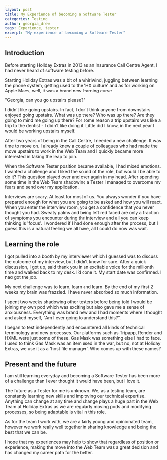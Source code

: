 ```yaml
---
layout: post
title: My Experience of becoming a Software Tester
categories: Testing
author: georgia_drew
tags: Experience, tester
excerpt: "My experience of becoming a Software Tester"
---
```




## Introduction

Before starting Holiday Extras in 2013 as an Insurance Call Centre Agent, I had never heard of software testing before.

Starting Holiday Extras was a bit of a whirlwind, juggling between learning the phone system, getting used to the 'HX culture' and as for working on Apple Macs, well, it was a brand new learning curve.

"Georgia, can you go upstairs please?"

I didn’t like going upstairs. In fact, I don’t think anyone from downstairs enjoyed going upstairs. What was up there? Who was up there? Are they going to mind me going up there? For some reason a trip upstairs was like a trip to the dentist - I didn’t like doing it. Little did I know, in the next year I would be working upstairs myself.

After two years of being in the Call Centre, I needed a new challenge. It was time to move on. I already knew a couple of colleagues who had made the move upstairs to work in the Web Team and I quickly became more interested in taking the leap to join.

When the Software Tester position became available, I had mixed emotions. I wanted a challenge and I liked the sound of the role, but would I be able to do it? This question played over and over again in my head. After spending some time in the Web Team shadowing a Tester I managed to overcome my fears and send over my application.

Interviews are scary. At least for most of us. You always wonder if you have prepared enough for what you are going to be asked and how you will react. When you enter the interview room, you get a confidence that you never thought you had. Sweaty palms and being left red faced are only a fraction of symptoms you encounter during the interview and all you can keep thinking is 'focus'. I wondered if I had done enough after the process, but I guess this is a natural feeling we all have, all I could do now was wait.


## Learning the role

I got pulled into a booth by my interviewer which I guessed was to discuss the outcome of my interview, but I didn't know for sure. After a quick discussion, I got up, said thank you in an excitable voice for the millionth time and walked back to my desk. I’d done it. My start date was confirmed. I had got the job.

My next challenge was to learn, learn and learn. By the end of my first 2 weeks my brain was frazzled. I have never absorbed so much information.

I spent two weeks shadowing other testers before being told I would be joining my own pod which was exciting but also gave me a sense of anxiousness. Everything was brand new and I had moments where I thought and asked myself, "Am I ever going to understand this?”.

I began to test independently and encountered all kinds of technical terminology and new processes. Our platforms such as Tripapp, Render and HXML were just some of these. Gas Mask was something else I had to face. I used to think Gas Mask was an item used in the war, but no, not at Holiday Extras, we use it as a 'host file manager'.
Who comes up with these names?


## Present and the future

I am still learning everyday and becoming a Software Tester has been more of a challenge than I ever thought it would have been, but I love it.

The future as a Tester for me is unknown. We, as a testing team, are constantly learning new skills and improving our technical expertise. Anything can change at any time and change plays a huge part in the Web Team at Holiday Extras as we are regularly moving pods and modifying processes, so being adaptable is vital in this role.

As for the team I work with, we are a fairly young and opinionated team, however we work really well together in sharing knowledge and being the best that we can be.

I hope that my experiences may help to show that regardless of position or experience, making the move into the Web Team was a great decision and has changed my career path for the better.
